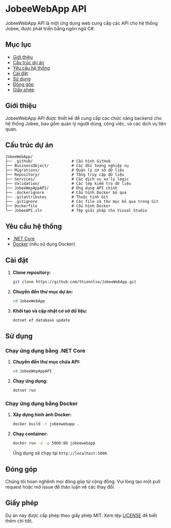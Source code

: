 # JobeeWebApp API
JobeeWebApp API là một ứng dụng web cung cấp các API cho hệ thống Jobee, được phát triển bằng ngôn ngữ C#.

## Mục lục

- [Giới thiệu](#giới-thiệu)
- [Cấu trúc dự án](#cấu-trúc-dự-án)
- [Yêu cầu hệ thống](#yêu-cầu-hệ-thống)
- [Cài đặt](#cài-đặt)
- [Sử dụng](#sử-dụng)
- [Đóng góp](#đóng-góp)
- [Giấy phép](#giấy-phép)

## Giới thiệu

JobeeWebApp API được thiết kế để cung cấp các chức năng backend cho hệ thống Jobee, bao gồm quản lý người dùng, công việc, và các dịch vụ liên quan.

## Cấu trúc dự án

```
JobeeWebApp/
├── .github/                 # Cấu hình GitHub
├── BusinessObject/          # Các đối tượng nghiệp vụ
├── Migrations/              # Quản lý cơ sở dữ liệu
├── Repository/              # Tầng truy cập dữ liệu
├── Services/                # Các dịch vụ xử lý logic
├── Validation/              # Các lớp kiểm tra dữ liệu
├── JobeeWepAppAPI/          # Ứng dụng API chính
├── .dockerignore            # Cấu hình Docker bỏ qua
├── .gitattributes           # Thuộc tính Git
├── .gitignore               # Các file và thư mục bỏ qua trong Git
├── Dockerfile               # Cấu hình Docker
└── JobeeAPI.sln             # Tệp giải pháp cho Visual Studio
```

## Yêu cầu hệ thống

- [.NET Core](https://dotnet.microsoft.com/download/dotnet-core)
- [Docker](https://www.docker.com/get-started) (nếu sử dụng Docker)

## Cài đặt

1. **Clone repository:**

   ```bash
   git clone https://github.com/thiennlse/JobeeWebApp.git
   ```

2. **Chuyển đến thư mục dự án:**

   ```bash
   cd JobeeWebApp
   ```

3. **Khởi tạo và cập nhật cơ sở dữ liệu:**

   ```bash
   dotnet ef database update
   ```

## Sử dụng

### Chạy ứng dụng bằng .NET Core

1. **Chuyển đến thư mục chứa API:**

   ```bash
   cd JobeeWepAppAPI
   ```

2. **Chạy ứng dụng:**

   ```bash
   dotnet run
   ```

### Chạy ứng dụng bằng Docker

1. **Xây dựng hình ảnh Docker:**

   ```bash
   docker build -t jobeewebapp .
   ```

2. **Chạy container:**

   ```bash
   docker run -d -p 5000:80 jobeewebapp
   ```

   Ứng dụng sẽ chạy tại `http://localhost:5000`.

## Đóng góp

Chúng tôi hoan nghênh mọi đóng góp từ cộng đồng. Vui lòng tạo một pull request hoặc mở issue để thảo luận về các thay đổi.

## Giấy phép

Dự án này được cấp phép theo giấy phép MIT. Xem tệp [LICENSE](LICENSE) để biết thêm chi tiết.
